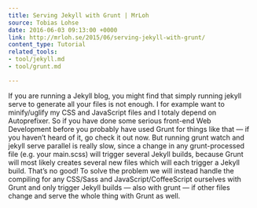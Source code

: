 ```yaml
---
title: Serving Jekyll with Grunt | MrLoh
source: Tobias Lohse
date: 2016-06-03 09:13:00 +0000
link: http://mrloh.se/2015/06/serving-jekyll-with-grunt/
content_type: Tutorial
related_tools:
- tool/jekyll.md
- tool/grunt.md

---
```

If you are running a Jekyll blog, you might find that simply running jekyll serve to generate all your files is not enough. I for example want to minify/uglify my CSS and JavaScript files and I totaly depend on Autoprefixer. So if you have done some serious front-end Web Development before you probably have used Grunt for things like that — if you haven’t heard of it, go check it out now. But running grunt watch and jekyll serve parallel is really slow, since a change in any grunt-processed file (e.g. your main.scss) will trigger several Jekyll builds, because Grunt will most likely creates several new files which will each trigger a Jekyll build. That’s no good! To solve the problem we will instead handle the compiling for any CSS/Sass and JavaScript/CoffeeScript ourselves with Grunt and only trigger Jekyll builds — also with grunt — if other files change and serve the whole thing with Grunt as well. 





